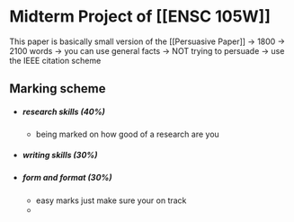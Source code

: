 # Midterm Project of [[ENSC 105W]]


This paper is basically small version of the [[Persuasive Paper]]
	-> 1800 -> 2100 words
	-> you can use general facts 
		-> NOT trying to persuade
	-> use the IEEE citation scheme

## Marking scheme
- ##### research skills (40%)
	- being marked on how good of a research are you
- ##### writing skills (30%)
- ##### form and format (30%)
	- easy marks just make sure your on track
	- 